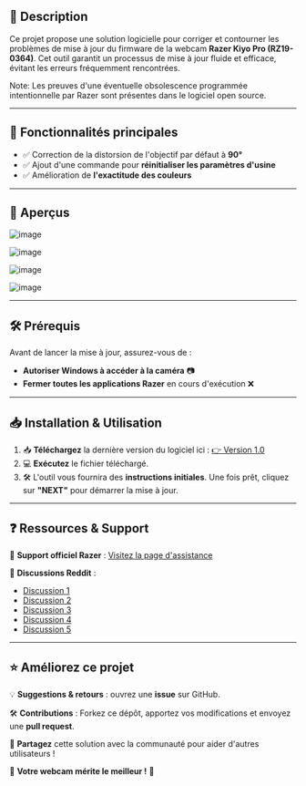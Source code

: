 <h2>🚀 Description</h2>
<p>Ce projet propose une solution logicielle pour corriger et contourner les problèmes de mise à jour du firmware de la webcam <strong>Razer Kiyo Pro (RZ19-0364)</strong>. Cet outil garantit un processus de mise à jour fluide et efficace, évitant les erreurs fréquemment rencontrées.</p>

Note: Les preuves d'une éventuelle obsolescence programmée intentionnelle par Razer sont présentes dans le logiciel open source.

<hr>

<h2>🎯 Fonctionnalités principales</h2>
<ul>
    <li>✅ Correction de la distorsion de l'objectif par défaut à <strong>90°</strong></li>
    <li>✅ Ajout d'une commande pour <strong>réinitialiser les paramètres d'usine</strong></li>
    <li>✅ Amélioration de <strong>l'exactitude des couleurs</strong></li>
</ul>

<hr>

<h2>📸 Aperçus</h2>

![image](https://github.com/user-attachments/assets/458d4429-4f5c-4bb7-8756-67fe1412fffa)

![image](https://github.com/user-attachments/assets/29e7ce55-b877-47c2-adce-044a4eece766)

![image](https://github.com/user-attachments/assets/ea22b462-0afe-4eb7-a717-fa116079accf)

![image](https://github.com/user-attachments/assets/9dbbd23f-16bd-48ba-baaa-476c11ef7930)

<hr>

<h2>🛠 Prérequis</h2>
<p>Avant de lancer la mise à jour, assurez-vous de :</p>
<ul>
    <li><strong>Autoriser Windows à accéder à la caméra</strong> 📷</li>
    <li><strong>Fermer toutes les applications Razer</strong> en cours d'exécution ❌</li>
</ul>

<hr>

<h2>📥 Installation & Utilisation</h2>
<ol>
    <li>📥 <strong>Téléchargez</strong> la dernière version du logiciel ici : <a href="https://github.com/ProbablyXS/razer-kiyo-pro-firmware-updater-fix/releases/tag/1.0">👉 Version 1.0</a></li>
    <li>💻 <strong>Exécutez</strong> le fichier téléchargé.</li>
    <li>🛠 L'outil vous fournira des <strong>instructions initiales</strong>. Une fois prêt, cliquez sur <strong>"NEXT"</strong> pour démarrer la mise à jour.</li>
</ol>

<hr>

<h2>❓ Ressources & Support</h2>
<p>📌 <strong>Support officiel Razer</strong> : <a href="https://rzr.to/VdKPPH">Visitez la page d'assistance</a></p>
<p>📌 <strong>Discussions Reddit</strong> :</p>
<ul>
    <li><a href="https://www.reddit.com/r/razer/comments/17ku6zv/razer_kiyo_pro_rz190364_cant_update_firmware/">Discussion 1</a></li>
    <li><a href="https://www.reddit.com/r/razer/comments/1i55d7a/razer_kiyo_pro_rz190364_cant_update_firmware/">Discussion 2</a></li>
    <li><a href="https://www.reddit.com/r/razer/comments/1i1ctgo/razer_kiyo_pro_wont_update_firmware_to_latest/">Discussion 3</a></li>
    <li><a href="https://www.reddit.com/r/razer/comments/122i676/issue_updating_the_driverfirmware_for_razer_kiyo/">Discussion 4</a></li>
    <li><a href="https://www.reddit.com/r/razer/comments/1gufi6u/razer_kiyo_pro_firmware_update/">Discussion 5</a></li>
</ul>

<hr>

<h2>⭐ Améliorez ce projet</h2>
<p>💡 <strong>Suggestions & retours</strong> : ouvrez une <strong>issue</strong> sur GitHub.</p>
<p>🛠 <strong>Contributions</strong> : Forkez ce dépôt, apportez vos modifications et envoyez une <strong>pull request</strong>.</p>
<p>📢 <strong>Partagez</strong> cette solution avec la communauté pour aider d'autres utilisateurs !</p>
<p>🎯 <strong>Votre webcam mérite le meilleur !</strong> 🎯</p>
